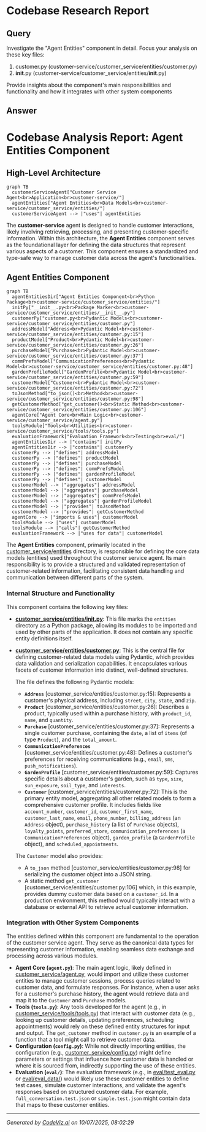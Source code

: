 # Codebase Research Report

## Query
Investigate the "Agent Entities" component in detail. Focus your analysis on these key files:
1. customer.py (customer-service/customer_service/entities/customer.py)
2. __init__.py (customer-service/customer_service/entities/__init__.py)

Provide insights about the component's main responsibilities and functionality and how it integrates with other system components

## Answer
# Codebase Analysis Report: Agent Entities Component

## High-Level Architecture

```mermaid
graph TB
  customerServiceAgent["Customer Service Agent<br>Application<br>customer-service/"]
  agentEntities["Agent Entities<br>Data Models<br>customer-service/customer_service/entities/"]
  customerServiceAgent --> |"uses"| agentEntities
```


The **customer-service** agent is designed to handle customer interactions, likely involving retrieving, processing, and presenting customer-specific information. Within this architecture, the **Agent Entities** component serves as the foundational layer for defining the data structures that represent various aspects of a customer. This component ensures a standardized and type-safe way to manage customer data across the agent's functionalities.

## Agent Entities Component

```mermaid
graph TB
  agentEntitiesDir["Agent Entities Component<br>Python Package<br>customer-service/customer_service/entities/"]
  initPy["__init__.py<br>Package Marker<br>customer-service/customer_service/entities/__init__.py"]
  customerPy["customer.py<br>Pydantic Models<br>customer-service/customer_service/entities/customer.py"]
  addressModel["Address<br>Pydantic Model<br>customer-service/customer_service/entities/customer.py:15"]
  productModel["Product<br>Pydantic Model<br>customer-service/customer_service/entities/customer.py:26"]
  purchaseModel["Purchase<br>Pydantic Model<br>customer-service/customer_service/entities/customer.py:37"]
  commPrefsModel["CommunicationPreferences<br>Pydantic Model<br>customer-service/customer_service/entities/customer.py:48"]
  gardenProfileModel["GardenProfile<br>Pydantic Model<br>customer-service/customer_service/entities/customer.py:59"]
  customerModel["Customer<br>Pydantic Model<br>customer-service/customer_service/entities/customer.py:72"]
  toJsonMethod["to_json()<br>Method<br>customer-service/customer_service/entities/customer.py:98"]
  getCustomerMethod["get_customer()<br>Static Method<br>customer-service/customer_service/entities/customer.py:106"]
  agentCore["Agent Core<br>Main Logic<br>customer-service/customer_service/agent.py"]
  toolsModule["Tools<br>Utilities<br>customer-service/customer_service/tools/tools.py"]
  evaluationFramework["Evaluation Framework<br>Testing<br>eval/"]
  agentEntitiesDir --> |"contains"| initPy
  agentEntitiesDir --> |"contains"| customerPy
  customerPy --> |"defines"| addressModel
  customerPy --> |"defines"| productModel
  customerPy --> |"defines"| purchaseModel
  customerPy --> |"defines"| commPrefsModel
  customerPy --> |"defines"| gardenProfileModel
  customerPy --> |"defines"| customerModel
  customerModel --> |"aggregates"| addressModel
  customerModel --> |"aggregates"| purchaseModel
  customerModel --> |"aggregates"| commPrefsModel
  customerModel --> |"aggregates"| gardenProfileModel
  customerModel --> |"provides"| toJsonMethod
  customerModel --> |"provides"| getCustomerMethod
  agentCore --> |"imports & uses"| customerModel
  toolsModule --> |"uses"| customerModel
  toolsModule --> |"calls"| getCustomerMethod
  evaluationFramework --> |"uses for data"| customerModel
```


The **Agent Entities** component, primarily located in the [customer_service/entities](customer_service/entities/) directory, is responsible for defining the core data models (entities) used throughout the customer service agent. Its main responsibility is to provide a structured and validated representation of customer-related information, facilitating consistent data handling and communication between different parts of the system.

### Internal Structure and Functionality

This component contains the following key files:

*   **[customer_service/entities/__init__.py](customer_service/entities/__init__.py)**: This file marks the `entities` directory as a Python package, allowing its modules to be imported and used by other parts of the application. It does not contain any specific entity definitions itself.

*   **[customer_service/entities/customer.py](customer_service/entities/customer.py)**: This is the central file for defining customer-related data models using Pydantic, which provides data validation and serialization capabilities. It encapsulates various facets of customer information into distinct, well-defined structures.

    The file defines the following Pydantic models:

    *   **`Address`** [customer_service/entities/customer.py:15]: Represents a customer's physical address, including `street`, `city`, `state`, and `zip`.
    *   **`Product`** [customer_service/entities/customer.py:26]: Describes a product, typically used within a purchase history, with `product_id`, `name`, and `quantity`.
    *   **`Purchase`** [customer_service/entities/customer.py:37]: Represents a single customer purchase, containing the `date`, a list of `items` (of type `Product`), and the `total_amount`.
    *   **`CommunicationPreferences`** [customer_service/entities/customer.py:48]: Defines a customer's preferences for receiving communications (e.g., `email`, `sms`, `push_notifications`).
    *   **`GardenProfile`** [customer_service/entities/customer.py:59]: Captures specific details about a customer's garden, such as `type`, `size`, `sun_exposure`, `soil_type`, and `interests`.
    *   **`Customer`** [customer_service/entities/customer.py:72]: This is the primary entity model, aggregating all other related models to form a comprehensive customer profile. It includes fields like `account_number`, `customer_id`, `customer_first_name`, `customer_last_name`, `email`, `phone_number`, `billing_address` (an `Address` object), `purchase_history` (a list of `Purchase` objects), `loyalty_points`, `preferred_store`, `communication_preferences` (a `CommunicationPreferences` object), `garden_profile` (a `GardenProfile` object), and `scheduled_appointments`.

    The `Customer` model also provides:
    *   A `to_json` method [customer_service/entities/customer.py:98] for serializing the customer object into a JSON string.
    *   A static method `get_customer` [customer_service/entities/customer.py:106] which, in this example, provides dummy customer data based on a `customer_id`. In a production environment, this method would typically interact with a database or external API to retrieve actual customer information.

### Integration with Other System Components

The entities defined within this component are fundamental to the operation of the customer service agent. They serve as the canonical data types for representing customer information, enabling seamless data exchange and processing across various modules.

*   **Agent Core (`agent.py`)**: The main agent logic, likely defined in [customer_service/agent.py](customer_service/agent.py), would import and utilize these customer entities to manage customer sessions, process queries related to customer data, and formulate responses. For instance, when a user asks for a customer's purchase history, the agent would retrieve data and map it to the `Customer` and `Purchase` models.
*   **Tools (`tools.py`)**: Any tools developed for the agent (e.g., in [customer_service/tools/tools.py](customer_service/tools/tools.py)) that interact with customer data (e.g., looking up customer details, updating preferences, scheduling appointments) would rely on these defined entity structures for input and output. The `get_customer` method in `customer.py` is an example of a function that a tool might call to retrieve customer data.
*   **Configuration (`config.py`)**: While not directly importing entities, the configuration (e.g., [customer_service/config.py](customer_service/config.py)) might define parameters or settings that influence how customer data is handled or where it is sourced from, indirectly supporting the use of these entities.
*   **Evaluation (`eval/`)**: The evaluation framework (e.g., in [eval/test_eval.py](eval/test_eval.py) or [eval/eval_data/](eval/eval_data/)) would likely use these customer entities to define test cases, simulate customer interactions, and validate the agent's responses based on structured customer data. For example, `full_conversation.test.json` or `simple.test.json` might contain data that maps to these customer entities.

---
*Generated by [CodeViz.ai](https://codeviz.ai) on 10/07/2025, 08:02:29*
